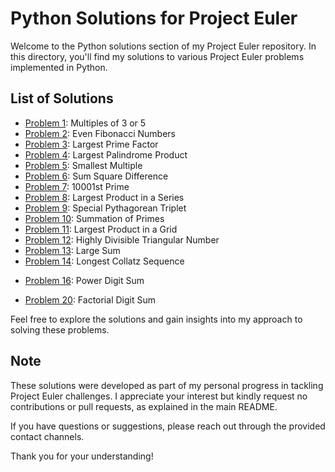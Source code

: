 # Python Solutions for Project Euler

Welcome to the Python solutions section of my Project Euler repository. In this directory, you'll find my solutions to various Project Euler problems implemented in Python.

## List of Solutions

- [Problem 1](https://github.com/ThatsLiamS/ProjectEuler/blob/main/Python/1.py): Multiples of 3 or 5
- [Problem 2](https://github.com/ThatsLiamS/ProjectEuler/blob/main/Python/2.py): Even Fibonacci Numbers
- [Problem 3](https://github.com/ThatsLiamS/ProjectEuler/blob/main/Python/3.py): Largest Prime Factor
- [Problem 4](https://github.com/ThatsLiamS/ProjectEuler/blob/main/Python/4.py): Largest Palindrome Product
- [Problem 5](https://github.com/ThatsLiamS/ProjectEuler/blob/main/Python/5.py): Smallest Multiple
- [Problem 6](https://github.com/ThatsLiamS/ProjectEuler/blob/main/Python/6.py): Sum Square Difference
- [Problem 7](https://github.com/ThatsLiamS/ProjectEuler/blob/main/Python/7.py): 10001st Prime
- [Problem 8](https://github.com/ThatsLiamS/ProjectEuler/blob/main/Python/8.py): Largest Product in a Series
- [Problem 9](https://github.com/ThatsLiamS/ProjectEuler/blob/main/Python/9.py): Special Pythagorean Triplet
- [Problem 10](https://github.com/ThatsLiamS/ProjectEuler/blob/main/Python/10.py): Summation of Primes
- [Problem 11](https://github.com/ThatsLiamS/ProjectEuler/blob/main/Python/11.py): Largest Product in a Grid
- [Problem 12](https://github.com/ThatsLiamS/ProjectEuler/blob/main/Python/12.py): Highly Divisible Triangular Number
- [Problem 13](https://github.com/ThatsLiamS/ProjectEuler/blob/main/Python/13.py): Large Sum
- [Problem 14](https://github.com/ThatsLiamS/ProjectEuler/blob/main/Python/14.py): Longest Collatz Sequence
<!-- - [Problem 15](https://github.com/ThatsLiamS/ProjectEuler/blob/main/Python/15.py): -->
- [Problem 16](https://github.com/ThatsLiamS/ProjectEuler/blob/main/Python/16.py): Power Digit Sum
<!-- - [Problem 17](https://github.com/ThatsLiamS/ProjectEuler/blob/main/Python/17.py): -->
<!-- - [Problem 18](https://github.com/ThatsLiamS/ProjectEuler/blob/main/Python/18.py): -->
<!-- - [Problem 19](https://github.com/ThatsLiamS/ProjectEuler/blob/main/Python/19.py): -->
- [Problem 20](https://github.com/ThatsLiamS/ProjectEuler/blob/main/Python/20.py): Factorial Digit Sum
<!-- - [Problem XX](https://github.com/ThatsLiamS/ProjectEuler/blob/main/Python/XX.py): -->

Feel free to explore the solutions and gain insights into my approach to solving these problems.

## Note

These solutions were developed as part of my personal progress in tackling Project Euler challenges. I appreciate your interest but kindly request no contributions or pull requests, as explained in the main README.

If you have questions or suggestions, please reach out through the provided contact channels.

Thank you for your understanding!
